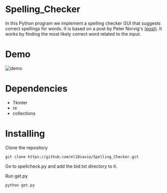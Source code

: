 # Spelling_Checker
In this Python program we implement a spelling checker GUI that suggests correct spellings for words. It is based on a post by Peter Norvig's [(post)](http://norvig.com/spell-correct.html).
It works by finding the most likely correct word related to the input.

Demo
============

![demo](https://s29.postimg.org/wobf1q1uf/ezgif.com-gif-maker.gif)  

Dependencies
============

* Tkinter 
* re 
* collections

Installing
============
Clone the repository 
```
git clone https://github.com/el10savio/Spelling_Checker.git
```

Go to spellcheck.py and add the bid.txt directory to it.

Run get.py
```
python get.py
```
